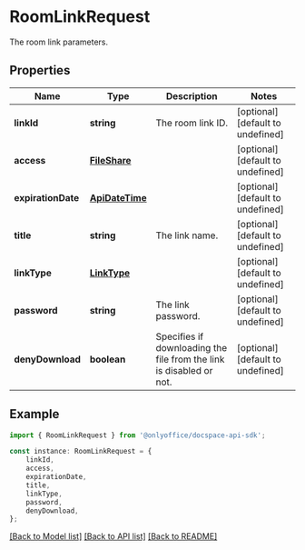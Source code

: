 # RoomLinkRequest

The room link parameters.

## Properties

Name | Type | Description | Notes
------------ | ------------- | ------------- | -------------
**linkId** | **string** | The room link ID. | [optional] [default to undefined]
**access** | [**FileShare**](FileShare.md) |  | [optional] [default to undefined]
**expirationDate** | [**ApiDateTime**](ApiDateTime.md) |  | [optional] [default to undefined]
**title** | **string** | The link name. | [optional] [default to undefined]
**linkType** | [**LinkType**](LinkType.md) |  | [optional] [default to undefined]
**password** | **string** | The link password. | [optional] [default to undefined]
**denyDownload** | **boolean** | Specifies if downloading the file from the link is disabled or not. | [optional] [default to undefined]

## Example

```typescript
import { RoomLinkRequest } from '@onlyoffice/docspace-api-sdk';

const instance: RoomLinkRequest = {
    linkId,
    access,
    expirationDate,
    title,
    linkType,
    password,
    denyDownload,
};
```

[[Back to Model list]](../README.md#documentation-for-models) [[Back to API list]](../README.md#documentation-for-api-endpoints) [[Back to README]](../README.md)
